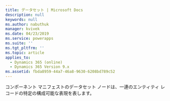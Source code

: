 ```yaml
---
title: データセット | Microsoft Docs
description: null
keywords: null
ms.author: nabuthuk
manager: kvivek
ms.date: 04/23/2019
ms.service: powerapps
ms.suite: ''
ms.tgt_pltfrm: ''
ms.topic: article
applies_to:
  - Dynamics 365 (online)
  - Dynamics 365 Version 9.x
ms.assetid: fbda8959-44a7-46a8-9630-6208bd789c52
---
```

コンポーネント マニフェストのデータセット ノードは、一連のエンティティ レコードの特定の構成可能な表現を表します。 
